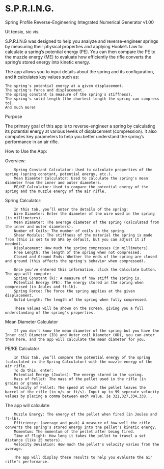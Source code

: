 # S.P.R.I.N.G.
Spring Profile Reverse-Engineering Integrated Numerical Generator v1.00

Ut tensio, sic vis.

S.P.R.I.N.G was designed to help you analyze and reverse-engineer springs by measuring their physical properties and applying Hooke’s Law to calculate a spring’s potential energy (PE). You can then compare the PE to the muzzle energy (ME) to evaluate how efficiently the rifle converts the spring’s stored energy into kinetic energy.

The app allows you to input details about the spring and its configuration, and it calculates key values such as:

    The spring's potential energy at a given displacement.
    The spring's force and displacement.
    The spring constant (a measure of the spring's stiffness).
    The spring's solid length (the shortest length the spring can compress to).
    And much more!

Purpose

The primary goal of this app is to reverse-engineer a spring by calculating its potential energy at various levels of displacement (compression). It also computes key parameters to help you better understand the spring’s performance in an air rifle.

How to Use the App:

Overview:
        
        Spring Constant Calculator: Used to calculate properties of the spring (spring constant, potential energy, etc.).
        Mean Diameter Calculator: Used to calculate the spring's mean diameter from the inner and outer diameters.
        PE/KE Calculator: Used to compare the potential energy of the spring and the muzzle energy of the air rifle.
        
Spring Calculator:

        In this tab, you’ll enter the details of the spring:
        Wire Diameter: Enter the diameter of the wire used in the spring (in millimeters).
        Mean Diameter: The average diameter of the spring (calculated from the inner and outer diameters).
        Number of Coils: The number of coils in the spring.
        Shear Modulus: The stiffness of the material the spring is made from (this is set to 80 GPa by default, but you can adjust it if needed).
        Displacement: How much the spring compresses (in millimeters).
        Free Length: The length of the spring when not compressed.
        Closed and Ground Ends: Whether the ends of the spring are closed and ground (this affects the spring's behavior when compressed).

        Once you've entered this information, click the Calculate button. The app will compute:
        Spring Constant (k): A measure of how stiff the spring is.
        Potential Energy (PE): The energy stored in the spring when compressed (in Joules and ft-lb).
        Spring Force: The force the spring applies at the given displacement.
        Solid Length: The length of the spring when fully compressed.

        These values will be shown on the screen, giving you a full understanding of the spring's properties.

Mean Diameter Calculator
        
        If you don’t know the mean diameter of the spring but you have the Inner coil Diameter (ID) and Outer coil Diameter (OD), you can enter them here, and the app will calculate the mean diameter for you.

PE/KE Calculator

        In this tab, you’ll compare the potential energy of the spring (calculated in the Spring Calculator) with the muzzle energy of the air rifle.
        To do this, enter:
        Potential Energy (Joules): The energy stored in the spring.
        Mass of Pellet: The mass of the pellet used in the rifle (in grains or grams).
        Velocity of Pellet: The speed at which the pellet leaves the barrel of the rifle (in m/s or ft/s). Input up to 99 seperate velocity values by placing a comma between each value, ie 321,327,334,338...

The app will calculate:

        Muzzle Energy: The energy of the pellet when fired (in Joules and ft-lb).
        Efficiency: (average and peak) A measure of how well the rifle converts the spring's stored energy into the pellet's kinetic energy.
        Momentum: The momentum of the pellet after being fired.
        Time of Flight: How long it takes the pellet to travel a set distance (like 25 meters).
        Velocity Deviation: How much the pellet's velocity varies from the average.

        The app will display these results to help you evaluate the air rifle's performance.

